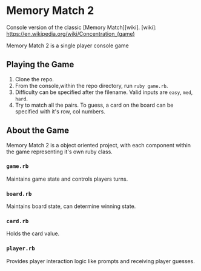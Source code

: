 # Memory Match 2
Console version of the classic [Memory Match][wiki].
[wiki]: https://en.wikipedia.org/wiki/Concentration_(game)

Memory Match 2 is a single player console game

## Playing the Game

1. Clone the repo.
2. From the console,within the repo directory, run `ruby game.rb`.
3. Difficulty can be specified after the filename. Valid inputs are `easy`, `med`, `hard`.
4. Try to match all the pairs. To guess, a card on the board can be specified with it's row, col numbers.

## About the Game
Memory Match 2 is a object oriented project, with each component within the game representing it's own ruby class.

### `game.rb`
Maintains game state and controls players turns.

### `board.rb`
Maintains board state, can determine winning state.

### `card.rb`
Holds the card value.

### `player.rb`
Provides player interaction logic like prompts and receiving player guesses.
